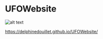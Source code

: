 # UFOWebsite

![alt text](https://raw.githubusercontent.com/delphinedouillet/UFOwebsite/masterbranchh/static/images/nasa.png)

 https://delphinedouillet.github.io/UFOWebsite/
